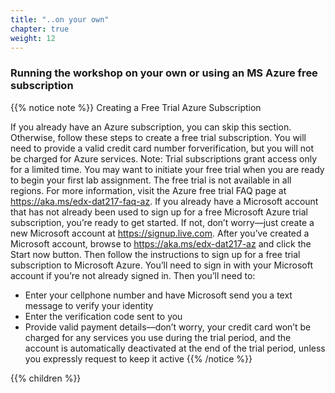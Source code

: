 ```yaml
---
title: "..on your own"
chapter: true
weight: 12
---
```


### Running the workshop on your own or using an MS Azure free subscription

{{% notice note %}}
Creating a Free Trial Azure Subscription

If you already have an Azure subscription, you can skip this section. Otherwise, follow these steps to create a free trial subscription. You will need to provide a valid credit card number forverification, but you will not be charged for Azure services.
Note: Trial subscriptions grant access only for a limited time. You may want to initiate your free trial when you are ready to begin your first lab assignment. The free trial is not available in all regions.
For more information, visit the Azure free trial FAQ page at https://aka.ms/edx-dat217-faq-az.
If you already have a Microsoft account that has not already been used to sign up for a free Microsoft Azure trial subscription, you’re ready to get started. If not, don’t worry—just create a new Microsoft account at https://signup.live.com.
After you’ve created a Microsoft account, browse to https://aka.ms/edx-dat217-az and click the Start now button. Then follow the instructions to sign up for a free trial subscription to Microsoft Azure. You’ll need to sign in with your Microsoft account if you’re not already signed in. Then you’ll need to:
- Enter your cellphone number and have Microsoft send you a text message to verify your
identity
- Enter the verification code sent to you
- Provide valid payment details—don’t worry, your credit card won’t be charged for any services you use during the trial period, and the account is automatically deactivated at the end of the trial period, unless you expressly request to keep it active
{{% /notice %}}


{{% children %}}


